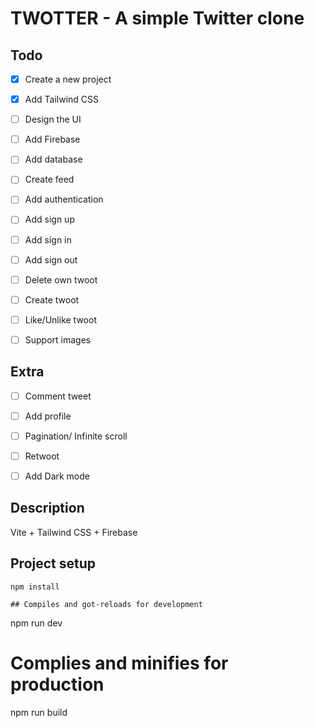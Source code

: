# TWOTTER - A simple Twitter clone

## Todo
- [x] Create a new project
- [x] Add Tailwind CSS
- [ ] Design the UI
- [ ] Add Firebase
- [ ] Add database
- [ ] Create feed
- [ ] Add authentication
- [ ] Add sign up
- [ ] Add sign in
- [ ] Add sign out
- [ ] Delete own twoot
- [ ] Create twoot
- [ ] Like/Unlike twoot
- [ ] Support images


## Extra
- [ ] Comment tweet
- [ ] Add profile
- [ ] Pagination/ Infinite scroll
- [ ] Retwoot
- [ ] Add Dark mode



## Description 
Vite + Tailwind CSS + Firebase

## Project setup

```
npm install

## Compiles and got-reloads for development

```
npm run dev

# Complies and minifies for production

npm run build




